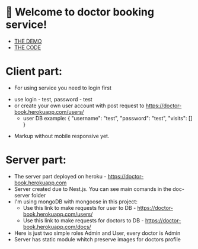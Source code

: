 # 🚀 Welcome to doctor booking service!
- [THE DEMO](https://kir8mir.github.io/book-doctor/)
- [THE CODE](https://github.dev/kir8mir/book-doctor/tree/main/doc-server)

# Client part:
 - For using service you need to login first
  + use login - test, password - test 
  + or create your own user account with post request to https://doctor-book.herokuapp.com/users/
    + user DB example: {
      "username": "test",
      "password": "test",
      "visits": []
    }
 
- Markup without mobile responsive yet.

# Server part:
- The server part deployed on heroku - https://doctor-book.herokuapp.com
- Server created due to Nest.js. You can see main comands in the doc-server folder
- I'm using mongoDB with mongoose in this project:
  + Use this link to make requests for user to DB - https://doctor-book.herokuapp.com/users/
  + Use this link to make requests for doctors to DB - https://doctor-book.herokuapp.com/docs/
- Here is just two simple roles Admin and User, every doctor is Admin
- Server has static module whitch preserve images for doctors profile

